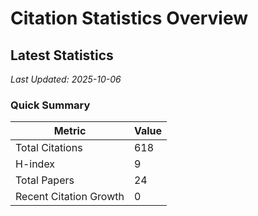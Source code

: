 # Citation Statistics Overview

## Latest Statistics
*Last Updated: 2025-10-06*

### Quick Summary
| Metric | Value |
| ------ | ----- |
| Total Citations | 618 |
| H-index | 9 |
| Total Papers | 24 |
| Recent Citation Growth | 0 |